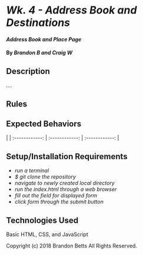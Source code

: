 # _Wk. 4 - Address Book and Destinations_

#### _Address Book and Place Page_

#### By _**Brandon B and Craig W**_

## Description

_...._

## Rules

## Expected Behaviors

| 
| :------------: | :------------: | :------------: |


## Setup/Installation Requirements

* _run a terminal_
* _$ git clone the repository_
* _navigate to newly created local directory_
* _run the index.html through a web browser_
* _fill out the field for displayed form_
* _click form through the submit button_

## Technologies Used

Basic HTML, CSS, and JavaScript

Copyright (c) 2018 Brandon Betts All Rights Reserved.
